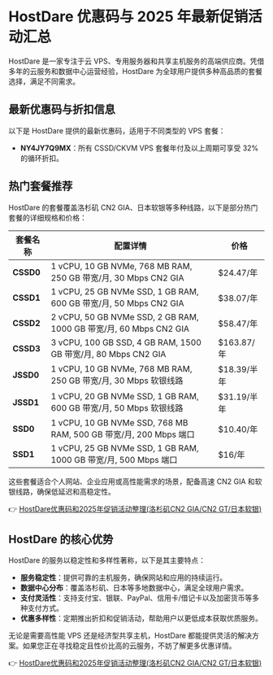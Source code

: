 # HostDare 优惠码与 2025 年最新促销活动汇总

HostDare 是一家专注于云 VPS、专用服务器和共享主机服务的高端供应商。凭借多年的云服务和数据中心运营经验，HostDare 为全球用户提供多种高品质的套餐选择，满足不同需求。

## 最新优惠码与折扣信息

以下是 HostDare 提供的最新优惠码，适用于不同类型的 VPS 套餐：

- **NY4JY7Q9MX**：所有 CSSD/CKVM VPS 套餐年付及以上周期可享受 32% 的循环折扣。

## 热门套餐推荐

HostDare 的套餐覆盖洛杉矶 CN2 GIA、日本软银等多种线路，以下是部分热门套餐的详细规格和价格：

| 套餐名称   | 配置详情                                          | 价格         |
|------------|--------------------------------------------------|--------------|
| **CSSD0**  | 1 vCPU, 10 GB NVMe, 768 MB RAM, 250 GB 带宽/月, 30 Mbps CN2 GIA | $24.47/年   |
| **CSSD1**  | 1 vCPU, 25 GB NVMe SSD, 1 GB RAM, 600 GB 带宽/月, 50 Mbps CN2 GIA | $38.07/年   |
| **CSSD2**  | 2 vCPU, 50 GB NVMe SSD, 2 GB RAM, 1000 GB 带宽/月, 60 Mbps CN2 GIA | $58.47/年   |
| **CSSD3**  | 3 vCPU, 100 GB SSD, 4 GB RAM, 1500 GB 带宽/月, 80 Mbps CN2 GIA | $163.87/年  |
| **JSSD0**  | 1 vCPU, 10 GB NVMe, 768 MB RAM, 250 GB 带宽/月, 30 Mbps 软银线路 | $18.39/半年 |
| **JSSD1**  | 1 vCPU, 20 GB NVMe SSD, 1 GB RAM, 600 GB 带宽/月, 50 Mbps 软银线路 | $31.19/半年 |
| **SSD0**   | 1 vCPU, 10 GB NVMe SSD, 768 MB RAM, 500 GB 带宽/月, 200 Mbps 端口 | $10.40/年   |
| **SSD1**   | 1 vCPU, 25 GB NVMe SSD, 1 GB RAM, 1000 GB 带宽/月, 500 Mbps 端口 | $16/年      |

这些套餐适合个人网站、企业应用或高性能需求的场景，配备高速 CN2 GIA 和软银线路，确保低延迟和高稳定性。

👉 [HostDare优惠码和2025年促销活动整理(洛杉矶CN2 GIA/CN2 GT/日本软银)](https://bit.ly/hostdare)

## HostDare 的核心优势

HostDare 的服务以稳定性和多样性著称，以下是其主要特点：

- **服务稳定性**：提供可靠的主机服务，确保网站和应用的持续运行。
- **数据中心分布**：覆盖洛杉矶、日本等多地数据中心，满足全球用户需求。
- **支付灵活性**：支持支付宝、银联、PayPal、信用卡/借记卡以及加密货币等多种支付方式。
- **优惠多样性**：定期推出折扣和促销活动，帮助用户以更低成本获取优质服务。

无论是需要高性能 VPS 还是经济型共享主机，HostDare 都能提供灵活的解决方案。如果您正在寻找稳定且性价比高的云服务，不妨了解更多优惠详情。

👉 [HostDare优惠码和2025年促销活动整理(洛杉矶CN2 GIA/CN2 GT/日本软银)](https://bit.ly/hostdare)